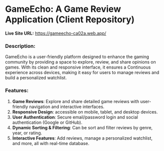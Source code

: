 
# GameEcho: A Game Review Application (Client Repository)

**Live Site URL:** https://gameecho-ca02a.web.app/

### Description:
GameEcho is a user-friendly platform designed to enhance the gaming community by providing a space to explore, review, and share opinions on games. With its clean and responsive interface, it ensures a Continuous experience across devices, making it easy for users to manage reviews and build a personalized watchlist.

### Features:
1. **Game Reviews**: Explore and share detailed game reviews with user-friendly navigation and interactive interfaces.
2. **Responsive Design**:  accessible on mobile, tablet, and desktop devices.
3. **User Authentication**: Secure email/password login and social authentication (Google or GitHub).
4. **Dynamic Sorting & Filtering**: Can be sort and filter reviews by genre, year, or rating.
5. **Interactive Features**: Add reviews, manage a personalized watchlist, and more, all with real-time database.
